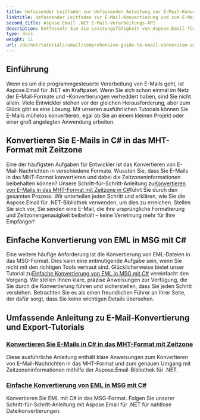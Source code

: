 ```yaml
---
title: Umfassender Leitfaden zur Umfassenden Anleitung zur E-Mail-Konvertierung und zum E-Mail-Export
linktitle: Umfassender Leitfaden zur E-Mail-Konvertierung und zum E-Mail-Export
second_title: Aspose.Email .NET E-Mail-Verarbeitungs-API
description: Entfesseln Sie die Leistungsfähigkeit von Aspose.Email für .NET mit unseren umfassenden Tutorials zum umfassenden Leitfaden zur E-Mail-Konvertierung und zum E-Mail-Export. Lernen Sie, Formate einfach zu konvertieren.
type: docs
weight: 11
url: /de/net/tutorials/email/comprehensive-guide-to-email-conversion-and-export/
---
```

## Einführung

Wenn es um die programmgesteuerte Verarbeitung von E-Mails geht, ist Aspose.Email für .NET ein Kraftpaket. Wenn Sie sich schon einmal im Netz der E-Mail-Formate und -Konvertierungen verheddert haben, sind Sie nicht allein. Viele Entwickler stehen vor der gleichen Herausforderung, aber zum Glück gibt es eine Lösung. Mit unseren ausführlichen Tutorials können Sie E-Mails mühelos konvertieren, egal ob Sie an einem kleinen Projekt oder einer groß angelegten Anwendung arbeiten.

## Konvertieren Sie E-Mails in C# in das MHT-Format mit Zeitzone

 Eine der häufigsten Aufgaben für Entwickler ist das Konvertieren von E-Mail-Nachrichten in verschiedene Formate. Wussten Sie, dass Sie E-Mails in das MHT-Format konvertieren und dabei die Zeitzoneninformationen beibehalten können? Unsere Schritt-für-Schritt-Anleitung zu[Konvertieren von E-Mails in das MHT-Format mit Zeitzone in C#](./convert-emails-to-mht-format-with-timezone-in-csharp/)führt Sie durch den gesamten Prozess. Wir unterteilen jeden Schritt und erklären, wie Sie die Aspose.Email für .NET-Bibliothek verwenden, um dies zu erreichen. Stellen Sie sich vor, Sie senden eine E-Mail, die ihre ursprüngliche Formatierung und Zeitzonengenauigkeit beibehält – keine Verwirrung mehr für Ihre Empfänger!

## Einfache Konvertierung von EML in MSG mit C#

 Eine weitere häufige Anforderung ist die Konvertierung von EML-Dateien in das MSG-Format. Dies kann eine entmutigende Aufgabe sein, wenn Sie nicht mit den richtigen Tools vertraut sind. Glücklicherweise bietet unser Tutorial zu[Einfache Konvertierung von EML in MSG mit C#](./eml-to-msg-convert-made-easy-using-csharp/) vereinfacht den Vorgang. Wir stellen Ihnen klare, präzise Anweisungen zur Verfügung, die Sie durch die Konvertierung führen und sicherstellen, dass Sie jeden Schritt verstehen. Betrachten Sie es als einen freundlichen Führer an Ihrer Seite, der dafür sorgt, dass Sie keine wichtigen Details übersehen. 

## Umfassende Anleitung zu E-Mail-Konvertierung und Export-Tutorials
### [Konvertieren Sie E-Mails in C# in das MHT-Format mit Zeitzone](./convert-emails-to-mht-format-with-timezone-in-csharp/)
Diese ausführliche Anleitung enthält klare Anweisungen zum Konvertieren von E-Mail-Nachrichten in das MHT-Format und zum genauen Umgang mit Zeitzoneninformationen mithilfe der Aspose.Email-Bibliothek für .NET.
### [Einfache Konvertierung von EML in MSG mit C#](./eml-to-msg-convert-made-easy-using-csharp/)
Konvertieren Sie EML mit C# in das MSG-Format. Folgen Sie unserer Schritt-für-Schritt-Anleitung mit Aspose.Email für .NET für nahtlose Dateikonvertierungen.